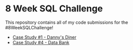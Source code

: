 # 8 Week SQL Challenge
This repository contains all of my code submissions for the #8WeekSQLChallenge!
* [Case Study #1 - Danny's Diner](https://github.com/tony1523/SQL/tree/main/8_Week%20_SQL_Challenge/Case%20Study%20%231%20-%20Danny's%20Diner)
* [Case Study #4 - Data Bank](https://github.com/tony1523/SQL/tree/main/8_Week%20_SQL_Challenge/Case%20Study%20%234%20-%20Data%20Bank)




